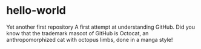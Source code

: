 # hello-world
Yet another first repository
A first attempt at understanding GitHub. 
Did you know that the trademark mascot of GitHub is Octocat, an anthropomorphized cat with octopus limbs, done in a manga style!

